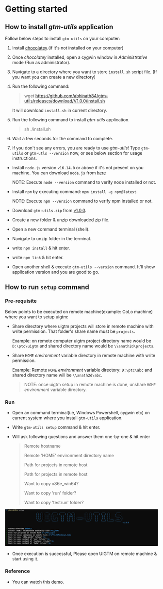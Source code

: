 # Getting started

## How to install _gtm-utils_ application

Follow below steps to install `gtm-utils` on your computer:

1. Install [chocolatey](https://chocolatey.org/install).(if it's not installed on your computer)
2. Once _chocolatey_ installed, open a cygwin window in _Administrative_ mode (Run as administrator).
3. Navigate to a directory where you want to store `install.sh` script file. (If you want you can create a new directory)
4. Run the following command:

   > wget https://github.com/abhinath84/gtm-utils/releases/download/V1.0.0/install.sh

   It will download `install.sh` in current directory.

5. Run the following command to install _gtm-utils_ application.

   > sh ./install.sh

6. Wait a few seconds for the command to complete.
7. If you don't see any errors, you are ready to use _gtm-utils_! Type `gtm-utils` or `gtm-utls --version` now, or see below section for usage instructions.

- Install `node.js` version `v16.14.0` or above if it's not present on you machine.
  You can download `node.js` from [here](https://nodejs.org/en/download/)

  NOTE: Execute `node --version` command to verify node installed or not.

- Install `npm` by executing command: `npm install -g npm@latest`.

  NOTE: Execute `npm --version` command to verify npm installed or not.

- Download `gtm-utils.zip` from [v1.0.0](https://github.com/abhinath84/gtm-utils/releases/tag/V1.0.0).
- Create a new folder & unzip downloaded zip file.
- Open a new command terminal (shell).
- Navigate to unzip folder in the terminal.
- write `npm install` & hit enter.
- write `npm link` & hit enter.
- Open another shell & execute `gtm-utils --version` command. It'll show application version and you are good to go.

## How to run `setup` command

### Pre-requisite

Below points to be executed on remote machine(example: CoLo machine) where you want to setup uigtm:

- Share directory where uigtm projects will store in remote machine with write permission. That folder's share name must be `projects`.

  Example: on remote computer uigtm project directory name would be `D:\ptc\uigtm` and shared directory name would be `\\anath2d\projects`.

- Share `HOME` _environment_ variable directory in remote machine with write permission.

  Example: Remote `HOME` _environment_ variable directory: `D:\ptc\abc` and shared directory name will be `\\anath2d\abc`.

  > NOTE: once uigtm setup in remote machine is done, unshare `HOME` _environment_ variable directory.

### Run

- Open an command terminal(i.e, Windows Powershell, cygwin etc) on current system where you install `gtm-utils` application.
- Write `gtm-utils setup` command & hit enter.
- Will ask following questions and answer them one-by-one & hit enter

  > Remote hostname
  >
  > Remote 'HOME' environment directory name
  >
  > Path for projects in remote host
  >
  > Path for projects in remote host
  >
  > Want to copy x86e_win64?
  >
  > Want to copy 'run' folder?
  >
  > Want to copy 'testrun' folder?

![setup](./images/setup.png)

- Once execution is successful, Please open UIGTM on remote machine & start using it.

### Reference

- You can watch this [demo](./video/gtm_utils_setup.mp4).
